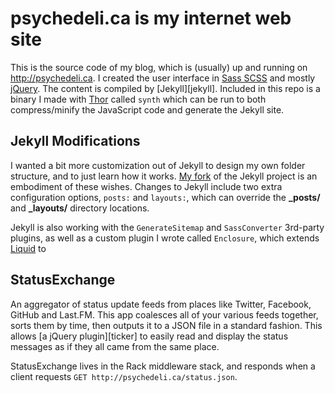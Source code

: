 psychedeli.ca is my internet web site
=====================================

This is the source code of my blog, which is (usually) up and running on <http://psychedeli.ca>. I created the user interface in [Sass SCSS][sass] and mostly [jQuery][jq]. The content is compiled by [Jekyll][jekyll]. Included in this repo is a binary I made with [Thor][thor] called `synth` which can be run to both compress/minify the JavaScript code and generate the Jekyll site.

Jekyll Modifications
--------------------

I wanted a bit more customization out of Jekyll to design my own folder structure, and to just learn how it works. [My fork][fork] of the Jekyll project is an embodiment of these wishes. Changes to Jekyll include two extra configuration options, `posts:` and `layouts:`, which can override the **_posts/** and **_layouts/** directory locations.

Jekyll is also working with the `GenerateSitemap` and `SassConverter` 3rd-party plugins, as well as a custom plugin I wrote called `Enclosure`, which extends [Liquid][liq] to

StatusExchange
--------------

An aggregator of status update feeds from places like Twitter, Facebook, GitHub and Last.FM. This app coalesces all of your various feeds together, sorts them by time, then outputs it to a JSON file in a standard fashion. This allows [a jQuery plugin][ticker] to easily read and display the status messages as if they all came from the same place.

StatusExchange lives in the Rack middleware stack, and responds when a client requests `GET http://psychedeli.ca/status.json`.

[sass]: http://sass-lang.com
[jq]: http://jquery.com
[jek]: http://github.com/mojombo/jekyll
[thor]: http://github.com/wycats/thor
[fork]: http://github.com/tubbo/jekyll
[liq]: http://github.com/shopify/liquid

